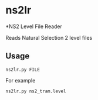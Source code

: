 ns2lr
=====

*NS2 Level File Reader

Reads Natural Selection 2 level files

Usage
-------

    ns2lr.py FILE

For example

    ns2lr.py ns2_tram.level